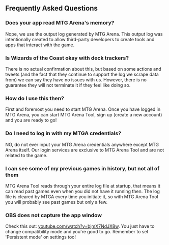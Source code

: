 ## Frequently Asked Questions

### Does your app read MTG Arena's memory?

Nope, we use the output log generated by MTG Arena. This output log was intentionally created to allow third-party developers to create tools and apps that interact with the game.

### Is Wizards of the Coast okay with deck trackers?

There is no actual confirmation about this, but based on some actions and tweets (and the fact that they continue to support the log we scrape data from) we can say they have no issues with us. However, there is no guarantee they will not terminate it if they feel like doing so.

### How do I use this then?

First and foremost you need to start MTG Arena. Once you have logged in MTG Arena, you can start MTG Arena Tool, sign up (create a new account) and you are ready to go!

### Do I need to log in with my MTGA credentials?

NO, do not ever input your MTG Arena credentials anywhere except MTG Arena itself. Our login services are exclusive to MTG Arena Tool and are not related to the game.

### I can see some of my previous games in history, but not all of them

MTG Arena Tool reads through your entire log file at startup, that means it can read past games even when you did not have it running then. The log file is cleared by MTGA every time you initiate it, so with MTG Arena Tool you will probably see past games but only a few.

### OBS does not capture the app window

Check this out: [youtube.com/watch?v=bjmX7NdJX8w](https://www.youtube.com/watch?v=bjmX7NdJX8w).
You just have to change compatibility mode and you're good to go. Remember to set 'Persistent mode' on settings too!
